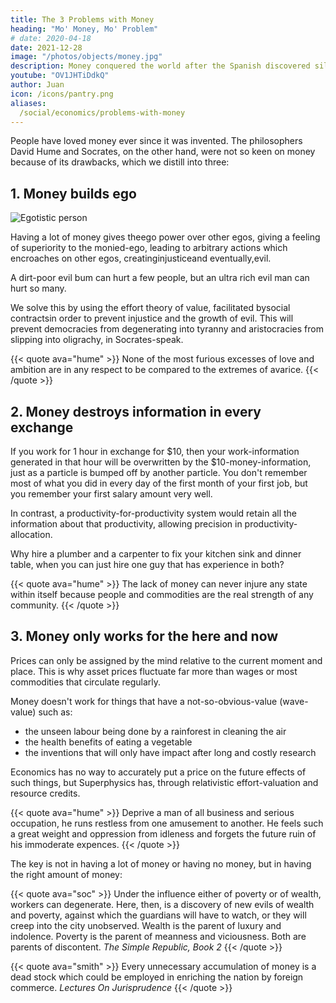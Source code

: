 ```yaml
---
title: The 3 Problems with Money
heading: "Mo' Money, Mo' Problem"
# date: 2020-04-18
date: 2021-12-28
image: "/photos/objects/money.jpg"
description: Money conquered the world after the Spanish discovered silver mines in South America. This gave fuel for colonization and the oppression of the world.
youtube: "OV1JHTiDdkQ"
author: Juan
icon: /icons/pantry.png
aliases:
  /social/economics/problems-with-money
---
```



<!-- Real value manifests as the ratio of goods and services relative to each other and not to money. This allows the taonomy to work with or without money -- perfect for financial crises

linkb: articles/pantrynomics/the-demand-capital-trade-industry-tool"
linkbtext: "DCTI tool"
linkf: articles/pantrynomics/the-eagle"
linkftext: "the-eagle"
 -->

People have loved money ever since it was invented. The philosophers David Hume and Socrates, on the other hand, were not so keen on money because of its drawbacks, which we distill into three:


## 1. Money builds ego

![Egotistic person](https://sorasystem.sirv.com/richpoor.png)

Having a lot of money gives theego power over other egos, giving a feeling of superiority to the monied-ego, leading to arbitrary actions which encroaches on other egos, creatinginjusticeand eventually,evil.

A dirt-poor evil bum can hurt a few people, but an ultra rich evil man can hurt so many.

We solve this by using the effort theory of value, facilitated bysocial contractsin order to prevent injustice and the growth of evil. This will prevent democracies from degenerating into tyranny and aristocracies from slipping into oligrachy, in Socrates-speak.

{{< quote ava="hume" >}}
None of the most furious excesses of love and ambition are in any respect to be compared to the extremes of avarice.
{{< /quote >}}



## 2. Money destroys information in every exchange

If you work for 1 hour in exchange for $10, then your work-information generated in that hour will be overwritten by the $10-money-information, just as a particle is bumped off by another particle. You don't remember most of what you did in every day of the first month of your first job, but you remember your first salary amount very well.

In contrast, a productivity-for-productivity system would retain all the information about that productivity, allowing precision in productivity-allocation.

Why hire a plumber and a carpenter to fix your kitchen sink and dinner table, when you can just hire one guy that has experience in both?

{{< quote ava="hume" >}}
The lack of money can never injure any state within itself because people and commodities are the real strength of any community.
{{< /quote >}}



## 3. Money only works for the here and now

Prices can only be assigned by the mind relative to the current moment and place. This is why asset prices fluctuate far more than wages or most commodities that circulate regularly.

Money doesn't work for things that have a not-so-obvious-value (wave-value) such as:
- the unseen labour being done by a rainforest in cleaning the air
- the health benefits of eating a vegetable
- the inventions that will only have impact after long and costly research

Economics has no way to accurately put a price on the future effects of such things, but Superphysics has, through relativistic effort-valuation and resource credits.

{{< quote ava="hume" >}}
Deprive a man of all business and serious occupation, he runs restless from one amusement to another. He feels such a great weight and oppression from idleness and forgets the future ruin of his immoderate expences.
{{< /quote >}}


The key is not in having a lot of money or having no money, but in having the right amount of money:

{{< quote ava="soc" >}}
Under the influence either of poverty or of wealth, workers can degenerate. Here, then, is a discovery of new evils of wealth and poverty, against which the guardians will have to watch, or they will creep into the city unobserved. Wealth is the parent of luxury and indolence. Poverty is the parent of meanness and viciousness. Both are parents of discontent.
<cite>The Simple Republic, Book 2</cite>
{{< /quote >}}

{{< quote ava="smith" >}}
Every unnecessary accumulation of money is a dead stock which could be employed in enriching the nation by foreign commerce.
<cite>Lectures On Jurisprudence</cite>
{{< /quote >}}


<!-- In the next post, we shall show the pattern of how the allure of money naturally leads to corruption and crises throughout history.  -->


<!-- According to Adam Smith, the invention of stamped coins as metal money created a convenience in exchanging goods and services, allowing circulation of resources to become faster. The invention of paper money through cash accounts by the French and paper money by the Chinese allowed circulation to be even faster, but also more dangerous:

“The commerce and industry of the country, however, it must be acknowledged, though they may be somewhat augmented, cannot be altogether so secure, when they are thus, as it were, suspended upon the Daedalian wings of paper money, as when they travel about upon the solid ground of gold and silver”
ros and cons of barter, metal money, paper money, and electronic money and cryptocurrencies as tools of trade:
Speed Stability Accessibility
Barter  Slow  Stable  Medium
Metal Money Medium  Very stable High
Paper Money Fast  Unstable  Very High
Electronic Money & crypto Very Fast Very unstable Low
The ideal tool of trade would be something that has high speed, low volatility or perishability, and high availability. Paper is sup
As you can see, paper money has the most advantages which allow it to be the main tool of trade even at a time of electronic cash and cryptocurrencies -- you can store a lot of it in your pocket even without electricity and will be accepted everywhere.
 -->